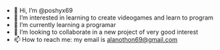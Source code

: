 - 👋 Hi, I’m @poshyx69
- 👀 I’m interested in learning to create videogames and learn to program
- 🌱 I’m currently learning a programar
- 💞️ I’m looking to collaborate in a new project of very good interest
- 📫 How to reach me: my email is alanothon69@gmail.com
<!---
poshyx69/poshyx69 is a ✨ special ✨ repository because its `README.md` (this file) appears on your GitHub profile.
You can click the Preview link to take a look at your changes.
--->
